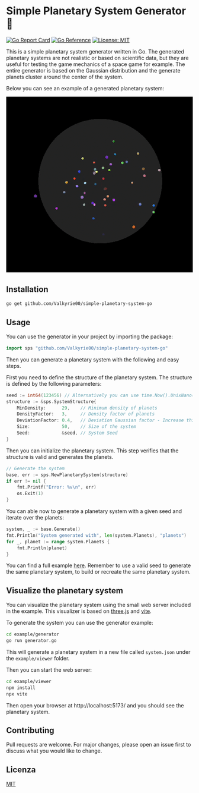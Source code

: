 # Simple Planetary System Generator 💫
[![Go Report Card](https://goreportcard.com/badge/github.com/Valkyrie00/simple-planetary-system-go)](https://goreportcard.com/report/github.com/Valkyrie00/simple-planetary-system-go)
[![Go Reference](https://pkg.go.dev/badge/github.com/Valkyrie00/simple-planetary-system-go.svg)](https://pkg.go.dev/github.com/Valkyrie00/simple-planetary-system-go)
[![License: MIT](https://img.shields.io/badge/License-MIT-yellow.svg)](https://opensource.org/licenses/MIT)

This is a simple planetary system generator written in Go.
The generated planetary systems are not realistic or based on scientific data,
but they are useful for testing the game mechanics of a space game for example.
The entire generator is based on the Gaussian distribution and the generate planets cluster around the center of the system.

Below you can see an example of a generated planetary system:


![example-1.gif](assets%2Fexample-1.gif)

## Installation
```bash
go get github.com/Valkyrie00/simple-planetary-system-go
```

## Usage

You can use the generator in your project by importing the package:

```go
import sps "github.com/Valkyrie00/simple-planetary-system-go"
```
    
Then you can generate a planetary system with the following and easy steps.

First you need to define the structure of the planetary system. The structure is defined by the following parameters:
```go
seed := int64(123456) // Alternatively you can use time.Now().UnixNano()
structure := &sps.SystemStructure{
    MinDensity:      29,    // Minimum density of planets
    DensityFactor:   3,     // Density factor of planets
    DeviationFactor: 0.4,   // Deviation Gaussian factor - Increase this value to increase the deviation of the planets
    Size:            50,    // Size of the system
    Seed:            &seed, // System Seed
}
```

Then you can initialize the planetary system. This step verifies that the structure is valid and generates the planets.
```go
// Generate the system
base, err := sps.NewPlanetarySystem(structure)
if err != nil {
    fmt.Printf("Error: %v\n", err)
    os.Exit(1)
}
```

You can able now to generate a planetary system with a given seed and iterate over the planets:
```go
system, _ := base.Generate()
fmt.Println("System generated with", len(system.Planets), "planets")
for _, planet := range system.Planets {
    fmt.Println(planet)
}
```
You can find a full example [here](example/generator/generator.go).
Remember to use a valid seed to generate the same planetary system, to build or recreate the same planetary system.

## Visualize the planetary system
You can visualize the planetary system using the small web server included in the example.
This visualizer is based on [three.js](https://threejs.org/) and [vite](https://vitejs.dev/).

To generate the system you can use the generator example:
```bash
cd example/generator
go run generator.go
```
This will generate a planetary system in a new file called `system.json` under the `example/viewer` folder.

Then you can start the web server:
```bash
cd example/viewer
npm install
npx vite
```
Then open your browser at http://localhost:5173/ and you should see the planetary system.

## Contributing
Pull requests are welcome. For major changes, please open an issue first to discuss what you would like to change.

## Licenza
[MIT](https://choosealicense.com/licenses/mit/)